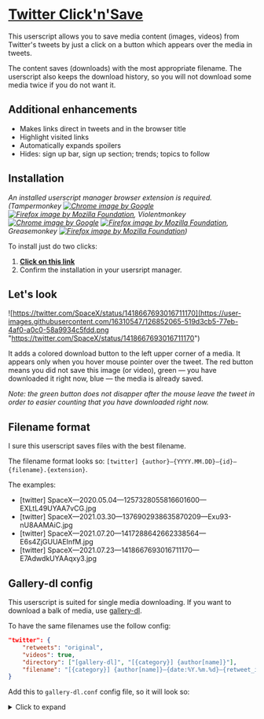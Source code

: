# [Twitter Click'n'Save](https://github.com/AlttiRi/twitter-click-and-save#twitter-clicknsave)

This userscript allows you to save media content (images, videos) from Twitter's tweets by just a click on a button which appears over the media in tweets.

The content saves (downloads) with the most appropriate filename. The userscript also keeps the download history, so you will not download some media twice if you do not want it. 

## Additional enhancements
- Makes links direct in tweets and in the browser title
- Highlight visited links
- Automatically expands spoilers
- Hides: sign up bar, sign up section; trends; topics to follow

## Installation

_An installed userscript manager browser extension is required._
_(Tampermonkey
[![Chrome image by Google](https://camo.githubusercontent.com/bae47ea3643e2620e4cb40abcb8a9889d4f8c2719232de1e0bd185da0d55a466/68747470733a2f2f69636f6e732e69636f6e617263686976652e636f6d2f69636f6e732f676f6f676c652f6368726f6d652f32342f476f6f676c652d4368726f6d652d69636f6e2e706e67 "Download Tampermonkey for a Chromium based browser")](https://chrome.google.com/webstore/detail/tampermonkey/dhdgffkkebhmkfjojejmpbldmpobfkfo)
[![Firefox image by Mozilla Foundation](https://camo.githubusercontent.com/4bd792755387276114a3bb4c063c99c0efa29fdca0da7be0638ca9fc9fb0ec59/68747470733a2f2f69636f6e732e69636f6e617263686976652e636f6d2f69636f6e732f6361726c6f736a6a2f6d6f7a696c6c612f32342f46697265666f782d69636f6e2e706e67 "Download Tampermonkey for Firefox")](https://addons.mozilla.org/firefox/addon/tampermonkey/),
Violentmonkey
[![Chrome image by Google](https://camo.githubusercontent.com/bae47ea3643e2620e4cb40abcb8a9889d4f8c2719232de1e0bd185da0d55a466/68747470733a2f2f69636f6e732e69636f6e617263686976652e636f6d2f69636f6e732f676f6f676c652f6368726f6d652f32342f476f6f676c652d4368726f6d652d69636f6e2e706e67 "Download Violentmonkey for a Chromium based browser")](https://chrome.google.com/webstore/detail/violentmonkey/jinjaccalgkegednnccohejagnlnfdag)
[![Firefox image by Mozilla Foundation](https://camo.githubusercontent.com/4bd792755387276114a3bb4c063c99c0efa29fdca0da7be0638ca9fc9fb0ec59/68747470733a2f2f69636f6e732e69636f6e617263686976652e636f6d2f69636f6e732f6361726c6f736a6a2f6d6f7a696c6c612f32342f46697265666f782d69636f6e2e706e67 "Download Violentmonkey for Firefox")](https://addons.mozilla.org/firefox/addon/violentmonkey/), 
Greasemonkey
[![Firefox image by Mozilla Foundation](https://camo.githubusercontent.com/4bd792755387276114a3bb4c063c99c0efa29fdca0da7be0638ca9fc9fb0ec59/68747470733a2f2f69636f6e732e69636f6e617263686976652e636f6d2f69636f6e732f6361726c6f736a6a2f6d6f7a696c6c612f32342f46697265666f782d69636f6e2e706e67 "Download Greasemonkey for Firefox")](https://addons.mozilla.org/firefox/addon/greasemonkey/))_

To install just do two clicks:

1. **[Click on this link](https://github.com/AlttiRi/twitter-click-and-save/raw/master/twitter-click-and-save.user.js)**
2. Confirm the installation in your usersript manager.

## Let's look

![https://twitter.com/SpaceX/status/1418667693016711170](https://user-images.githubusercontent.com/16310547/126852065-519d3cb5-77eb-4af0-a0c0-58a9934c5fdd.png "https://twitter.com/SpaceX/status/1418667693016711170")

It adds a colored download button to the left upper corner of a media. It appears only when you hover mouse pointer over the tweet.
The red button means you did not save this image (or video), green — you have downloaded it right now, blue — the media is already saved.

_Note: the green button does not disapper after the mouse leave the tweet in order to easier counting that you have downloaded right now._

## Filename format

I sure this userscript saves files with the best filename.

The filename format looks so: `[twitter] {author}—{YYYY.MM.DD}—{id}—{filename}.{extension}`.

The examples:
- [twitter] SpaceX—2020.05.04—1257328055816601600—EXLtL49UYAA7vCG.jpg
- [twitter] SpaceX—2021.03.30—1376902938635870209—Exu93-nU8AAMAiC.jpg
- [twitter] SpaceX—2021.07.20—1417288642662338564—E6s4ZjGUUAEInfM.jpg
- [twitter] SpaceX—2021.07.23—1418667693016711170—E7AdwdkUYAAqxy3.jpg

## Gallery-dl config
This userscript is suited for single media downloading. If you want to download a balk of media, use [gallery-dl](https://github.com/mikf/gallery-dl).

To have the same filenames use the follow config:
```json
"twitter": {
    "retweets": "original",
    "videos": true,
    "directory": ["[gallery-dl]", "[{category}] {author[name]}"],
    "filename": "[{category}] {author[name]}—{date:%Y.%m.%d}—{retweet_id|tweet_id}—{filename}.{extension}"
}
```

Add this to `gallery-dl.conf` config file, so it will look so:
<details>
  <summary>Click to expand</summary>
  
```json
{
  "extractor": {    
    "reddit": {
      "...": "..."
    },
    
    "twitter": {
      "retweets": "original",
      "videos": true,
      "directory": ["[gallery-dl]","[{category}] {author[name]}"],
      "filename": "[{category}] {author[name]}—{date:%Y.%m.%d}—{retweet_id|tweet_id}—{filename}.{extension}"
    },
    
    "tumblr": {
      "...": "...",
      "...": "..."
    }
  }
}
```
_Do not forget to add a comma (`,`) if you put this in the middle of the json file._

</details>
